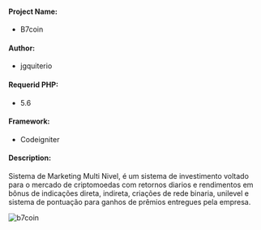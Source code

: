 #### Project Name: 
- B7coin

#### Author: 
- jgquiterio

#### Requerid PHP: 
- 5.6

#### Framework: 
- Codeigniter

#### Description: 
Sistema de Marketing Multi Nivel, é um sistema de investimento voltado para o mercado de criptomoedas com retornos diarios e rendimentos em bônus de indicações direta, indireta, criações de rede binaria, unilevel e sistema de pontuação para ganhos de prêmios entregues pela empresa.

![b7coin](https://user-images.githubusercontent.com/109168134/178794776-a0074d71-16cf-47b9-99aa-080579c85edf.png)

